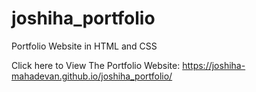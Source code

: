 # joshiha_portfolio
Portfolio Website in HTML and CSS





Click here to View The Portfolio Website:
https://joshiha-mahadevan.github.io/joshiha_portfolio/
